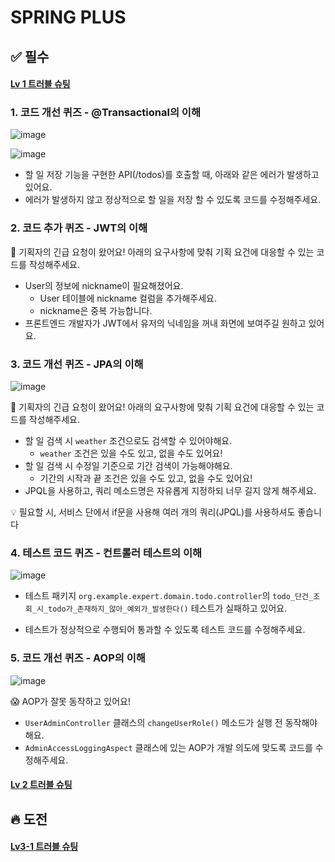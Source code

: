# SPRING PLUS

## ✅ 필수

#### <a href = "https://dimenshun.tistory.com/151?category=1228321">Lv 1 트러블 슈팅</a>

### 1. 코드 개선 퀴즈 - @Transactional의 이해

![image](https://github.com/user-attachments/assets/49a10604-70bd-45ab-ae30-cf09709d7fbb)

![image](https://github.com/user-attachments/assets/547fd514-665d-449b-917e-c9596acefa78)

- 할 일 저장 기능을 구현한 API(/todos)를 호출할 때, 아래와 같은 에러가 발생하고 있어요.
- 에러가 발생하지 않고 정상적으로 할 일을 저장 할 수 있도록 코드를 수정해주세요.

### 2. 코드 추가 퀴즈 - JWT의 이해

🚨 기획자의 긴급 요청이 왔어요!
아래의 요구사항에 맞춰 기획 요건에 대응할 수 있는 코드를 작성해주세요.

- User의 정보에 nickname이 필요해졌어요.
    - User 테이블에 nickname 컬럼을 추가해주세요.
    - nickname은 중복 가능합니다.
- 프론트엔드 개발자가 JWT에서 유저의 닉네임을 꺼내 화면에 보여주길 원하고 있어요.

### 3. 코드 개선 퀴즈 -  JPA의 이해

![image](https://github.com/user-attachments/assets/ff5046b5-ac57-4418-9083-7ff81b1c8a59)

🚨 기획자의 긴급 요청이 왔어요!
아래의 요구사항에 맞춰 기획 요건에 대응할 수 있는 코드를 작성해주세요.

- 할 일 검색 시 `weather` 조건으로도 검색할 수 있어야해요.
    - `weather` 조건은 있을 수도 있고, 없을 수도 있어요!
- 할 일 검색 시 수정일 기준으로 기간 검색이 가능해야해요.
    - 기간의 시작과 끝 조건은 있을 수도 있고, 없을 수도 있어요!
- JPQL을 사용하고, 쿼리 메소드명은 자유롭게 지정하되 너무 길지 않게 해주세요.

💡 필요할 시, 서비스 단에서 if문을 사용해 여러 개의 쿼리(JPQL)를 사용하셔도 좋습니다

### 4. 테스트 코드 퀴즈 - 컨트롤러 테스트의 이해

![image](https://github.com/user-attachments/assets/6e1ed14f-8c4c-4d30-9d28-40df86f241f2)

- 테스트 패키지 `org.example.expert.domain.todo.controller`의 `todo_단건_조회_시_todo가_존재하지_않아_예외가_발생한다()` 테스트가 실패하고 있어요.

- 테스트가 정상적으로 수행되어 통과할 수 있도록 테스트 코드를 수정해주세요.

### 5. 코드 개선 퀴즈 - AOP의 이해

![image](https://github.com/user-attachments/assets/1fbadba8-85d7-4954-a2c0-4d4831a8799a)

😱 AOP가 잘못 동작하고 있어요!
- `UserAdminController` 클래스의 `changeUserRole()` 메소드가 실행 전 동작해야해요.
- `AdminAccessLoggingAspect` 클래스에 있는 AOP가 개발 의도에 맞도록 코드를 수정해주세요.


#### <a href = "https://dimenshun.tistory.com/157">Lv 2 트러블 슈팅</a>


## 🔥 도전

#### <a href = "https://dimenshun.tistory.com/170">Lv3-1 트러블 슈팅</a>
